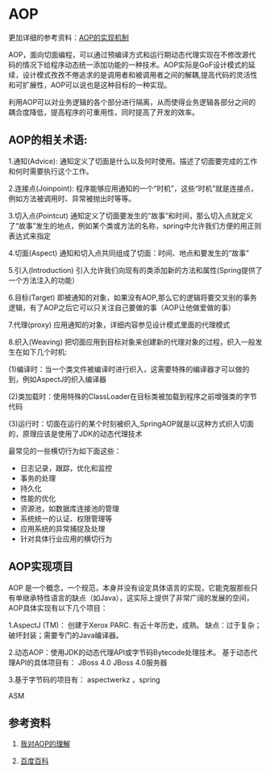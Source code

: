 # AOP

更加详细的参考资料：[AOP的实现机制](http://kiral.iteye.com/blog/1198982)


AOP，面向切面编程，可以通过预编译方式和运行期动态代理实现在不修改源代码的情况下给程序动态统一添加功能的一种技术。AOP实际是GoF设计模式的延续，设计模式孜孜不倦追求的是调用者和被调用者之间的解耦,提高代码的灵活性和可扩展性，AOP可以说也是这种目标的一种实现。

利用AOP可以对业务逻辑的各个部分进行隔离，从而使得业务逻辑各部分之间的耦合度降低，提高程序的可重用性，同时提高了开发的效率。


## AOP的相关术语:
1.通知(Advice):
通知定义了切面是什么以及何时使用。描述了切面要完成的工作和何时需要执行这个工作。

2.连接点(Joinpoint):
程序能够应用通知的一个“时机”，这些“时机”就是连接点，例如方法被调用时、异常被抛出时等等。

3.切入点(Pointcut)
通知定义了切面要发生的“故事”和时间，那么切入点就定义了“故事”发生的地点，例如某个类或方法的名称，spring中允许我们方便的用正则表达式来指定

4.切面(Aspect)
通知和切入点共同组成了切面：时间、地点和要发生的“故事”

5.引入(Introduction)
引入允许我们向现有的类添加新的方法和属性(Spring提供了一个方法注入的功能）

6.目标(Target)
即被通知的对象，如果没有AOP,那么它的逻辑将要交叉别的事务逻辑，有了AOP之后它可以只关注自己要做的事（AOP让他做爱做的事）

7.代理(proxy)
应用通知的对象，详细内容参见设计模式里面的代理模式

8.织入(Weaving)
把切面应用到目标对象来创建新的代理对象的过程，织入一般发生在如下几个时机:

(1)编译时：当一个类文件被编译时进行织入，这需要特殊的编译器才可以做的到，例如AspectJ的织入编译器

(2)类加载时：使用特殊的ClassLoader在目标类被加载到程序之前增强类的字节代码

(3)运行时：切面在运行的某个时刻被织入,SpringAOP就是以这种方式织入切面的，原理应该是使用了JDK的动态代理技术


最常见的一些横切行为如下面这些：

* 日志记录，跟踪，优化和监控
* 事务的处理
* 持久化
* 性能的优化
* 资源池，如数据库连接池的管理
* 系统统一的认证、权限管理等
* 应用系统的异常捕捉及处理
* 针对具体行业应用的横切行为


## AOP实现项目

AOP 是一个概念，一个规范，本身并没有设定具体语言的实现，它能克服那些只有单继承特性语言的缺点（如Java），这实际上提供了非常广阔的发展的空间，AOP具体实现有以下几个项目：

1.AspectJ (TM)： 创建于Xerox PARC. 有近十年历史，成熟。
缺点：过于复杂；破坏封装；需要专门的Java编译器。

2.动态AOP：使用JDK的动态代理API或字节码Bytecode处理技术。
基于动态代理API的具体项目有：
JBoss 4.0 JBoss 4.0服务器

3.基于字节码的项目有：
aspectwerkz ，spring

ASM


## 参考资料

1. [我对AOP的理解](http://jinnianshilongnian.iteye.com/blog/1474325)

2. [百度百科](http://baike.baidu.com/link?url=BgiWbUw1plDLxy9b8PH5GHuZyPOZIajzY3wP4VnL6QbeXlPkKcuzhenJcrQTYbg1xmX66RzNV0nW074V0cvaIa)



